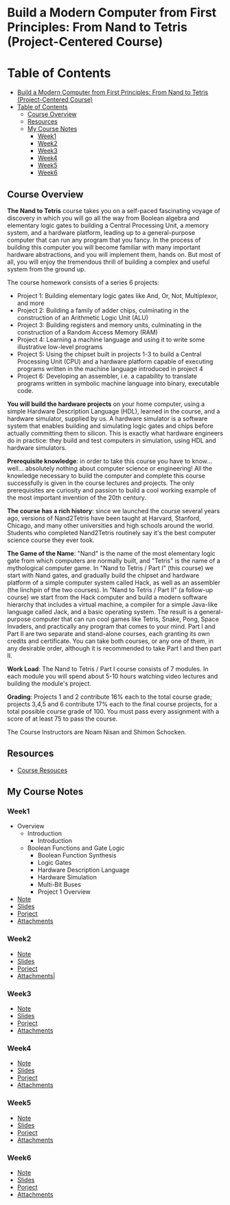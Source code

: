 Build a Modern Computer from First Principles: From Nand to Tetris (Project-Centered Course)
========

Table of Contents
=================

   * [Build a Modern Computer from First Principles: From Nand to Tetris (Project-Centered Course)](#build-a-modern-computer-from-first-principles-from-nand-to-tetris-project-centered-course)
   * [Table of Contents](#table-of-contents)
      * [Course Overview](#course-overview)
      * [Resources](#resources)
      * [My Course Notes](#my-course-notes)
         * [Week1](#week1)
         * [Week2](#week2)
         * [Week3](#week3)
         * [Week4](#week4)
         * [Week5](#week5)
         * [Week6](#week6)


## Course Overview

**The Nand to Tetris** course takes you on a self-paced fascinating voyage of discovery in which you will go all the way from Boolean algebra and elementary logic gates to building a Central Processing Unit, a memory system, and a hardware platform, leading up to a general-purpose computer that can run any program that you fancy. In the process of building this computer you will become familiar with many important hardware abstractions, and you will implement them, hands on. But most of all, you will enjoy the tremendous thrill of building a complex and useful system from the ground up.

The course homework consists of a series 6 projects:

- Project 1: Building elementary logic gates like And, Or, Not, Multiplexor, and more
- Project 2: Building a family of adder chips, culminating in the construction of an Arithmetic Logic Unit (ALU)
- Project 3: Building registers and memory units, culminating in the construction of a Random Access Memory (RAM)
- Project 4: Learning a machine language and using it to write some illustrative low-level programs
- Project 5: Using the chipset built in projects 1-3 to build a Central Processing Unit (CPU) and a hardware platform capable of executing programs written in the machine language introduced in project 4
- Project 6: Developing an assembler, i.e. a capability to translate programs written in symbolic machine language into binary, executable code.

**You will build the hardware projects** on your home computer, using a simple Hardware Description Language (HDL), learned in the course, and a hardware simulator, supplied by us. A hardware simulator is a software system that enables building and simulating logic gates and chips before actually committing them to silicon. This is exactly what hardware engineers do in practice: they build and test computers in simulation, using HDL and hardware simulators.

**Prerequisite knowledge**: in order to take this course you have to know... well... absolutely nothing about computer science or engineering! All the knowledge necessary to build the computer and complete this course successfully is given in the course lectures and projects. The only prerequisites are curiosity and passion to build a cool working example of the most important invention of the 20th century.

**The course has a rich history**: since we launched the course several years ago, versions of Nand2Tetris have been taught at Harvard, Stanford, Chicago, and many other universities and high schools around the world. Students who completed Nand2Tetris routinely say it's the best computer science course they ever took.

**The Game of the Name**: "Nand" is the name of the most elementary logic gate from which computers are normally built, and "Tetris" is the name of a mythological computer game. In "Nand to Tetris / Part I" (this course) we start with Nand gates, and gradually build the chipset and hardware platform of a simple computer system called Hack, as well as an assembler (the linchpin of the two courses). In "Nand to Tetris / Part II" (a follow-up course) we start from the Hack computer and build a modern software hierarchy that includes a virtual machine, a compiler for a simple Java-like language called Jack, and a basic operating system. The result is a general-purpose computer that can run cool games like Tetris, Snake, Pong, Space Invaders, and practically any program that comes to your mind. Part I and Part II are two separate and stand-alone courses, each granting its own credits and certificate. You can take both courses, or any one of them, in any desirable order, although it is recommended to take Part I and then part II.

**Work Load**: The Nand to Tetris / Part I course consists of 7 modules. In each module you will spend about 5-10 hours watching video lectures and building the module's project.

**Grading**: Projects 1 and 2 contribute 16% each to the total course grade; projects 3,4,5 and 6 contribute 17% each to the final course projects, for a total possible course grade of 100. You must pass every assignment with a score of at least 75 to pass the course.

The Course Instructors are Noam Nisan and Shimon Schocken.


## Resources
- [Course Resouces](./resources)



## My Course Notes

### Week1
- Overview
   - Introduction
       - Introduction
   - Boolean Functions and Gate Logic
       - Boolean Function Synthesis
       - Logic Gates
       - Hardware Description Language
       - Hardware Simulation
       - Multi-Bit Buses
       - Project 1 Overview
- [Note](./week1/README.md)
- [Slides](./week1/slides)
- [Porject](./week1/project)
- [Attachments](./week1/attachments)




### Week2
- [Note](./week2/README.md)
- [Slides](./week2/slides)
- [Porject](./week2/project)
- [Attachments](./week2/attachments)|


### Week3
- [Note](./week3/README.md)
- [Slides](./week3/slides)
- [Porject](./week3/project)
- [Attachments](./week3/attachments)


### Week4
- [Note](./week4/README.md)
- [Slides](./week4/slides)
- [Porject](./week4/project)
- [Attachments](./week4/attachments)



### Week5
- [Note](./week5/README.md)
- [Slides](./week5/slides)
- [Porject](./week5/project)
- [Attachments](./week5/attachments)


### Week6

- [Note](./week6/README.md)
- [Slides](./week6/slides)
- [Porject](./week6/project)
- [Attachments](./week6/attachments)












